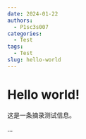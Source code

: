 ```yaml
---
date: 2024-01-22
authors:
  - P1sc3s007
categories:
  - Test
tags:
  - Test
slug: hello-world
---
```


# Hello world!

这是一条摘录测试信息。

<!-- more -->
...